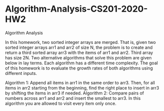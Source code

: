 # Algorithm-Analysis-CS201-2020-HW2
Algorithm Analysis

In this homework, two sorted integer arrays are merged. That is, given two sorted integer arrays arr1 and arr2 of size N, the problem is to create and return a third sorted array arr3 with the items of arr1 and arr2. Third array has size 2N.
Two alternative algorithms that solve this problem are given below in lay terms. Each algorithm has a different time complexity. The goal of this homework is to evaluate the growth rates of both algorithms using different inputs.

Algorithm 1: Append all items in arr1 in the same order to arr3. Then, for all items in arr2 starting from the beginning, find the right place to insert in arr3 by shifting the items in arr3 if needed.
Algorithm 2: Compare pairs of numbers across arr1 and arr2 and insert the smallest to arr3. In this algorithm you are allowed to visit every item only once.
